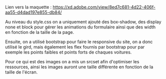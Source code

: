 Lien vers la maquette : https://xd.adobe.com/view/8ed7c681-4d22-406f-aa55-d4dad197e855-db84/ 

Au niveau du style.css on a uniquement ajouté des box-shadow, des display none et block pour gérer les animations du formulaire ainsi que des width en fonction de la taille de la page.

Ensuite, on a utilisé bootstrap pour faire le responsive du site, on a donc utilisé le gird, mais également les flex fournis par bootstrap pour par exemple les points faibles et
points forts de chaques voitures. 

Pour ce qui est des images on a mis un srcset afin d'optimiser les ressources, ainsi les images auront une taille différente en fonction de la taille de l'écran.
